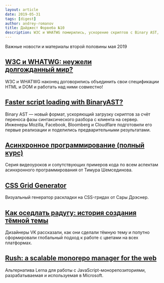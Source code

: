 ```yaml
---
layout: article
date: 2019-05-31
tags: [digest]
author: andrey-romanov
title: Дайджест Форвеба №10
description: W3C и WHATWG помирились, ускорение скриптов с Binary AST, асинхронное программирование, генератор раскладки на CSS-гридах, система цветов и тёмная тема VK, управление монорепозиториями
---
```

<p class="paragraph--lead">Важные новости и материалы второй половины мая 2019</p>

## [W3C и WHATWG: неужели долгожданный мир?](https://css-live.ru/vecssti-s-polej/w3c-i-whatwg-neuzheli-dolgozhdannyj-mir.html)

<p>W3C и WHATWG наконец договорились объединить свои спецификации HTML и DOM и работать над ними совместно!</p>

## [Faster script loading with BinaryAST?](https://blog.cloudflare.com/binary-ast/)

<p>Binary AST — новый формат, ускоряющий загрузку скриптов за счёт переноса фазы синтаксического разбора с клиента на сервер. Инженеры Mozilla, Facebook, Bloomberg и Cloudflare подготовили его первые реализации и поделились предварительными результатами.</p>

## [Асинхронное программирование (полный курс)](https://habr.com/ru/post/452974/)

<p>Серия видеоуроков и сопутствующих примеров кода по всем аспектам асинхронного программирования от Тимура Шемсединова.</p>

## [CSS Grid Generator](https://cssgrid-generator.netlify.com/)

<p>Визуальный генератор раскладки на CSS-гридах от Сары Дрэснер.</p>

## [Как оседлать радугу: история создания тёмной темы](https://habr.com/ru/company/vk/blog/449720/)

<p>Дизайнеры VK рассказали, как они сделали тёмную тему и попутно сформировали глобальный подход к работе с цветами на всех платформах.</p>

## [Rush: a scalable monorepo manager for the web](https://rushjs.io/)

<p>Альтернатива Lerna для работы с JavaScript-монорепозиториями, разрабатываемая и используемая в Microsoft.</p>
